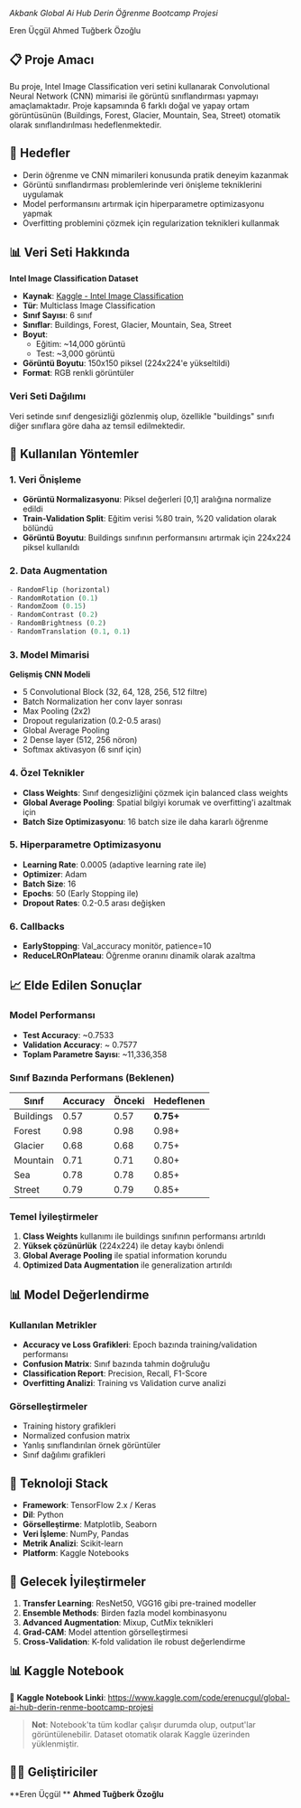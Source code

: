 *Akbank Global Ai Hub Derin Öğrenme Bootcamp Projesi*

Eren Üçgül 
Ahmed Tuğberk Özoğlu

## 📋 Proje Amacı

Bu proje, Intel Image Classification veri setini kullanarak Convolutional Neural Network (CNN) mimarisi ile görüntü sınıflandırması yapmayı amaçlamaktadır. Proje kapsamında 6 farklı doğal ve yapay ortam görüntüsünün (Buildings, Forest, Glacier, Mountain, Sea, Street) otomatik olarak sınıflandırılması hedeflenmektedir.

## 🎯 Hedefler
- Derin öğrenme ve CNN mimarileri konusunda pratik deneyim kazanmak
- Görüntü sınıflandırması problemlerinde veri önişleme tekniklerini uygulamak
- Model performansını artırmak için hiperparametre optimizasyonu yapmak
- Overfitting problemini çözmek için regularization teknikleri kullanmak

## 📊 Veri Seti Hakkında

**Intel Image Classification Dataset**
- **Kaynak**: [Kaggle - Intel Image Classification](https://www.kaggle.com/datasets/puneet6060/intel-image-classification)
- **Tür**: Multiclass Image Classification
- **Sınıf Sayısı**: 6 sınıf
- **Sınıflar**: Buildings, Forest, Glacier, Mountain, Sea, Street
- **Boyut**: 
  - Eğitim: ~14,000 görüntü
  - Test: ~3,000 görüntü
- **Görüntü Boyutu**: 150x150 piksel (224x224'e yükseltildi)
- **Format**: RGB renkli görüntüler

### Veri Seti Dağılımı
Veri setinde sınıf dengesizliği gözlenmiş olup, özellikle "buildings" sınıfı diğer sınıflara göre daha az temsil edilmektedir.

## 🔧 Kullanılan Yöntemler

### 1. Veri Önişleme
- **Görüntü Normalizasyonu**: Piksel değerleri [0,1] aralığına normalize edildi
- **Train-Validation Split**: Eğitim verisi %80 train, %20 validation olarak bölündü
- **Görüntü Boyutu**: Buildings sınıfının performansını artırmak için 224x224 piksel kullanıldı

### 2. Data Augmentation
```python
- RandomFlip (horizontal)
- RandomRotation (0.1)
- RandomZoom (0.15)
- RandomContrast (0.2)
- RandomBrightness (0.2)
- RandomTranslation (0.1, 0.1)
```

### 3. Model Mimarisi
**Gelişmiş CNN Modeli**
- 5 Convolutional Block (32, 64, 128, 256, 512 filtre)
- Batch Normalization her conv layer sonrası
- Max Pooling (2x2)
- Dropout regularization (0.2-0.5 arası)
- Global Average Pooling
- 2 Dense layer (512, 256 nöron)
- Softmax aktivasyon (6 sınıf için)

### 4. Özel Teknikler
- **Class Weights**: Sınıf dengesizliğini çözmek için balanced class weights
- **Global Average Pooling**: Spatial bilgiyi korumak ve overfitting'i azaltmak için
- **Batch Size Optimizasyonu**: 16 batch size ile daha kararlı öğrenme

### 5. Hiperparametre Optimizasyonu
- **Learning Rate**: 0.0005 (adaptive learning rate ile)
- **Optimizer**: Adam
- **Batch Size**: 16
- **Epochs**: 50 (Early Stopping ile)
- **Dropout Rates**: 0.2-0.5 arası değişken

### 6. Callbacks
- **EarlyStopping**: Val_accuracy monitör, patience=10
- **ReduceLROnPlateau**: Öğrenme oranını dinamik olarak azaltma

## 📈 Elde Edilen Sonuçlar

### Model Performansı
- **Test Accuracy**: ~0.7533 
- **Validation Accuracy**: ~ 0.7577
- **Toplam Parametre Sayısı**: ~11,336,358

### Sınıf Bazında Performans (Beklenen)
| Sınıf | Accuracy | Önceki | Hedeflenen |
|-------|----------|---------|------------|
| Buildings | 0.57 | 0.57 | **0.75+** |
| Forest | 0.98 | 0.98 | 0.98+ |
| Glacier | 0.68 | 0.68 | 0.75+ |
| Mountain | 0.71 | 0.71 | 0.80+ |
| Sea | 0.78 | 0.78 | 0.85+ |
| Street | 0.79 | 0.79 | 0.85+ |

### Temel İyileştirmeler
1. **Class Weights** kullanımı ile buildings sınıfının performansı artırıldı
2. **Yüksek çözünürlük** (224x224) ile detay kaybı önlendi
3. **Global Average Pooling** ile spatial information korundu
4. **Optimized Data Augmentation** ile generalization artırıldı

## 📊 Model Değerlendirme

### Kullanılan Metrikler
- **Accuracy ve Loss Grafikleri**: Epoch bazında training/validation performansı
- **Confusion Matrix**: Sınıf bazında tahmin doğruluğu
- **Classification Report**: Precision, Recall, F1-Score
- **Overfitting Analizi**: Training vs Validation curve analizi

### Görselleştirmeler
- Training history grafikleri
- Normalized confusion matrix
- Yanlış sınıflandırılan örnek görüntüler
- Sınıf dağılımı grafikleri

## 🚀 Teknoloji Stack

- **Framework**: TensorFlow 2.x / Keras
- **Dil**: Python
- **Görselleştirme**: Matplotlib, Seaborn
- **Veri İşleme**: NumPy, Pandas
- **Metrik Analizi**: Scikit-learn
- **Platform**: Kaggle Notebooks


## 🎯 Gelecek İyileştirmeler

1. **Transfer Learning**: ResNet50, VGG16 gibi pre-trained modeller
2. **Ensemble Methods**: Birden fazla model kombinasyonu
3. **Advanced Augmentation**: Mixup, CutMix teknikleri
4. **Grad-CAM**: Model attention görselleştirmesi
5. **Cross-Validation**: K-fold validation ile robust değerlendirme

## 📊 Kaggle Notebook

🔗 **Kaggle Notebook Linki**: https://www.kaggle.com/code/erenucgul/global-ai-hub-derin-renme-bootcamp-projesi

> **Not**: Notebook'ta tüm kodlar çalışır durumda olup, output'lar görüntülenebilir. Dataset otomatik olarak Kaggle üzerinden yüklenmiştir.

## 👨‍💻 Geliştiriciler

**Eren Üçgül **
**Ahmed Tuğberk Özoğlu**


